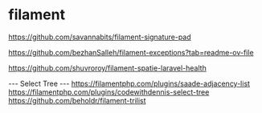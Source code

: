 # filament

<!-- Contenuto migrato da _docs/filament.txt -->

https://github.com/savannabits/filament-signature-pad


https://github.com/bezhanSalleh/filament-exceptions?tab=readme-ov-file

https://github.com/shuvroroy/filament-spatie-laravel-health


--- Select Tree ---
https://filamentphp.com/plugins/saade-adjacency-list
https://filamentphp.com/plugins/codewithdennis-select-tree
https://github.com/beholdr/filament-trilist

